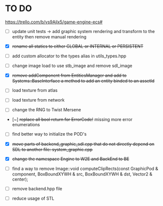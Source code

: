 # TO DO
https://trello.com/b/vs9Ajlx5/game-engine-ecs#


* [ ] update unit tests -> add graphic system rendering and transform to the entity then remove manual rendering

* [X] ~~rename all statics to either GLOBAL or INTERNAL or PERSISTENT~~

* [ ] add custom allocator to the types alias in utils_types.hpp

* [ ] change image load to use stb_image and remove sdl_image

* [X] ~~remove addComponent from EntitiesManager and add to Systems::BaseInterface a method to add an entity binded to an assetId~~

* [ ] load texture from atlas

* [ ] load texture from network

* [ ] change the RNG to Twist Mersene

* [~] ~~replace all bool return for ErrorCode!~~ missing more error enumerations

* [ ] find better way to initialize the POD's

* [X] ~~move parts of backend_graphic_sdl.cpp that do not directly depend on SDL to another file: system_graphic.cpp~~

* [X] ~~change the namespace Engine to W2E and BackEnd to BE~~

* [ ] find a way to remove Image::void computeClipRects(const GraphicPod & component, BoxBoundXYWH & src, BoxBoundXYWH & dst, Vector2 & center);

* [ ] remove backend.hpp file

* [ ] reduce usage of STL
